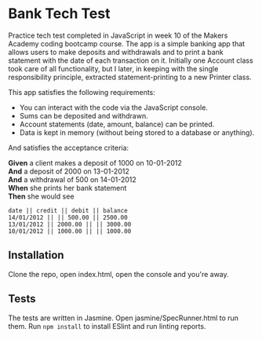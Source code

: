 Bank Tech Test
==============

Practice tech test completed in JavaScript in week 10 of the Makers Academy coding bootcamp course.
The app is a simple banking app that allows users to make deposits and withdrawals and to print a bank statement with the date of each transaction on it. Initially one Account class took care of all functionality, but I later, in keeping with the single responsibility principle, extracted statement-printing to a new Printer class. 

 This app satisfies the following requirements:

 * You can interact with the code via the JavaScript console.
 * Sums can be deposited and withdrawn.
 * Account statements (date, amount, balance) can be printed.
 * Data is kept in memory (without being stored to a database or anything).

 And satisfies the acceptance criteria:

 **Given** a client makes a deposit of 1000 on 10-01-2012  
**And** a deposit of 2000 on 13-01-2012  
**And** a withdrawal of 500 on 14-01-2012  
**When** she prints her bank statement  
**Then** she would see

```
date || credit || debit || balance
14/01/2012 || || 500.00 || 2500.00
13/01/2012 || 2000.00 || || 3000.00
10/01/2012 || 1000.00 || || 1000.00
```

## Installation

Clone the repo, open index.html, open the console and you're away.

## Tests

The tests are written in Jasmine. Open jasmine/SpecRunner.html to run them.
Run `npm install` to install ESlint and run linting reports.  
